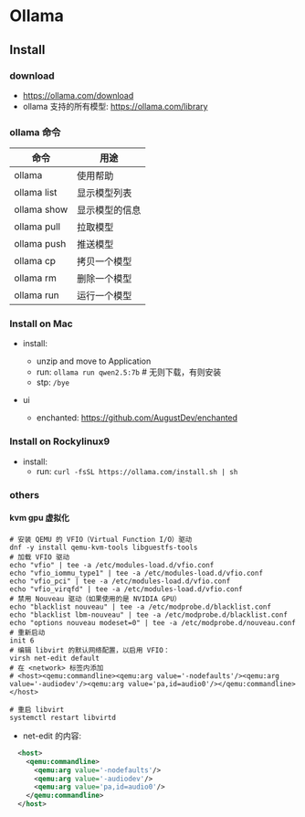 # Ollama

## Install

### download

- https://ollama.com/download
- ollama 支持的所有模型: https://ollama.com/library


### ollama 命令
| 命令          | 用途      |
|-------------|---------|
| ollama      | 使用帮助    |
| ollama list | 显示模型列表  |
| ollama show | 显示模型的信息 |
| ollama pull | 拉取模型    |
| ollama push | 推送模型    |
| ollama cp   | 拷贝一个模型  |
| ollama rm   | 删除一个模型  |
| ollama run  | 运行一个模型  |

### Install on Mac

- install:
  - unzip and move to Application
  - run:  `ollama run qwen2.5:7b` # 无则下载，有则安装
  - stp: `/bye`

- ui
  - enchanted: https://github.com/AugustDev/enchanted

### Install on Rockylinux9

- install:
  - run: `curl -fsSL https://ollama.com/install.sh | sh`


### others

#### kvm gpu 虚拟化

```shell
# 安装 QEMU 的 VFIO（Virtual Function I/O）驱动
dnf -y install qemu-kvm-tools libguestfs-tools
# 加载 VFIO 驱动
echo "vfio" | tee -a /etc/modules-load.d/vfio.conf
echo "vfio_iommu_type1" | tee -a /etc/modules-load.d/vfio.conf
echo "vfio_pci" | tee -a /etc/modules-load.d/vfio.conf
echo "vfio_virqfd" | tee -a /etc/modules-load.d/vfio.conf
# 禁用 Nouveau 驱动（如果使用的是 NVIDIA GPU）
echo "blacklist nouveau" | tee -a /etc/modprobe.d/blacklist.conf
echo "blacklist lbm-nouveau" | tee -a /etc/modprobe.d/blacklist.conf
echo "options nouveau modeset=0" | tee -a /etc/modprobe.d/nouveau.conf
# 重新启动
init 6
# 编辑 libvirt 的默认网络配置，以启用 VFIO：
virsh net-edit default
# 在 <network> 标签内添加
# <host><qemu:commandline><qemu:arg value='-nodefaults'/><qemu:arg value='-audiodev'/><qemu:arg value='pa,id=audio0'/></qemu:commandline></host>

# 重启 libvirt
systemctl restart libvirtd
```

- net-edit  的内容:
```xml
  <host>
    <qemu:commandline>
      <qemu:arg value='-nodefaults'/>
      <qemu:arg value='-audiodev'/>
      <qemu:arg value='pa,id=audio0'/>
    </qemu:commandline>
  </host>
```
